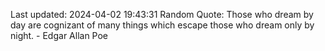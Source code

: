 Last updated: 2024-04-02 19:43:31
Random Quote: Those who dream by day are cognizant of many things which escape those who dream only by night. - Edgar Allan Poe